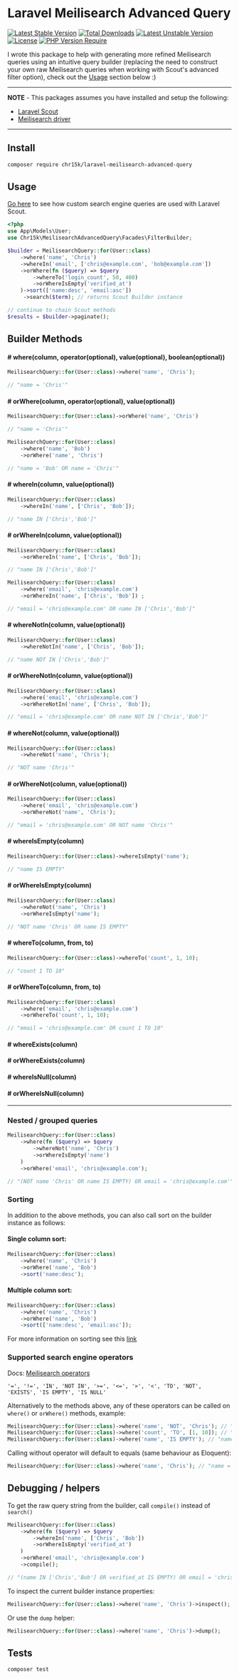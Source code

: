 # Laravel Meilisearch Advanced Query

[![Latest Stable Version](https://poser.pugx.org/chr15k/laravel-meilisearch-advanced-query/v)](https://packagist.org/packages/chr15k/laravel-meilisearch-advanced-query) [![Total Downloads](https://poser.pugx.org/chr15k/laravel-meilisearch-advanced-query/downloads)](https://packagist.org/packages/chr15k/laravel-meilisearch-advanced-query) [![Latest Unstable Version](https://poser.pugx.org/chr15k/laravel-meilisearch-advanced-query/v/unstable)](https://packagist.org/packages/chr15k/laravel-meilisearch-advanced-query) [![License](https://poser.pugx.org/chr15k/laravel-meilisearch-advanced-query/license)](https://packagist.org/packages/chr15k/laravel-meilisearch-advanced-query) [![PHP Version Require](https://poser.pugx.org/chr15k/laravel-meilisearch-advanced-query/require/php)](https://packagist.org/packages/chr15k/laravel-meilisearch-advanced-query)

I wrote this package to help with generating more refined Meilisearch queries using an intuitive query builder (replacing the need to construct your own raw Meilisearch queries when working with Scout's advanced filter option), check out the [Usage](https://github.com/chr15k/laravel-meilisearch-advanced-query?tab=readme-ov-file#usage) section below :)

---

**NOTE** - This packages assumes you have installed and setup the following:

-   [Laravel Scout](https://laravel.com/docs/11.x/scout)
-   [Meilisearch driver](https://laravel.com/docs/11.x/scout#meilisearch)

---

###

## Install

```bash
composer require chr15k/laravel-meilisearch-advanced-query
```

## Usage

[Go here](https://laravel.com/docs/11.x/scout#customizing-engine-searches) to see how custom search engine queries are used with Laravel Scout.

```php
<?php
use App\Models\User;
use Chr15k\MeilisearchAdvancedQuery\Facades\FilterBuilder;

$builder = MeilisearchQuery::for(User::class)
    ->where('name', 'Chris')
    ->whereIn('email', ['chris@example.com', 'bob@example.com'])
    ->orWhere(fn ($query) => $query
        ->whereTo('login_count', 50, 400)
        ->orWhereIsEmpty('verified_at')
    )->sort(['name:desc', 'email:asc'])
     ->search($term); // returns Scout Builder instance

// continue to chain Scout methods
$results = $builder->paginate();
```

## Builder Methods

#### # where(column, operator(optional), value(optional), boolean(optional))

```php
MeilisearchQuery::for(User::class)->where('name', 'Chris');

// "name = 'Chris'"
```

#### # orWhere(column, operator(optional), value(optional))

```php
MeilisearchQuery::for(User::class)->orWhere('name', 'Chris')

// "name = 'Chris'"

MeilisearchQuery::for(User::class)
    ->where('name', 'Bob')
    ->orWhere('name', 'Chris')

// "name = 'Bob' OR name = 'Chris'"
```

#### # whereIn(column, value(optional))

```php
MeilisearchQuery::for(User::class)
    ->whereIn('name', ['Chris', 'Bob']);

// "name IN ['Chris','Bob']"
```

#### # orWhereIn(column, value(optional))

```php
MeilisearchQuery::for(User::class)
    ->orWhereIn('name', ['Chris', 'Bob']);

// "name IN ['Chris','Bob']"

MeilisearchQuery::for(User::class)
    ->where('email', 'chris@example.com')
    ->orWhereIn('name', ['Chris', 'Bob']) ;

// "email = 'chris@example.com' OR name IN ['Chris','Bob']"
```

#### # whereNotIn(column, value(optional))

```php
MeilisearchQuery::for(User::class)
    ->whereNotIn('name', ['Chris', 'Bob']);

// "name NOT IN ['Chris','Bob']"
```

#### # orWhereNotIn(column, value(optional))

```php
MeilisearchQuery::for(User::class)
    ->where('email', 'chris@example.com')
    ->orWhereNotIn('name', ['Chris', 'Bob']);

// "email = 'chris@example.com' OR name NOT IN ['Chris','Bob']"
```

#### # whereNot(column, value(optional))

```php
MeilisearchQuery::for(User::class)
    ->whereNot('name', 'Chris');

// "NOT name 'Chris'"
```

#### # orWhereNot(column, value(optional))

```php
MeilisearchQuery::for(User::class)
    ->where('email', 'chris@example.com')
    ->orWhereNot('name', 'Chris');

// "email = 'chris@example.com' OR NOT name 'Chris'"
```

#### # whereIsEmpty(column)

```php
MeilisearchQuery::for(User::class)->whereIsEmpty('name');

// "name IS EMPTY"
```

#### # orWhereIsEmpty(column)

```php
MeilisearchQuery::for(User::class)
    ->whereNot('name', 'Chris')
    ->orWhereIsEmpty('name');

// "NOT name 'Chris' OR name IS EMPTY"
```

#### # whereTo(column, from, to)

```php
MeilisearchQuery::for(User::class)->whereTo('count', 1, 10);

// "count 1 TO 10"
```

#### # orWhereTo(column, from, to)

```php
MeilisearchQuery::for(User::class)
    ->where('email', 'chris@example.com')
    ->orWhereTo('count', 1, 10);

// "email = 'chris@example.com' OR count 1 TO 10"
```

#### # whereExists(column)

#### # orWhereExists(column)

#### # whereIsNull(column)

#### # orWhereIsNull(column)

---

### Nested / grouped queries

```php
MeilisearchQuery::for(User::class)
    ->where(fn ($query) => $query
        ->whereNot('name', 'Chris')
        ->orWhereIsEmpty('name')
    )
    ->orWhere('email', 'chris@example.com');

// "(NOT name 'Chris' OR name IS EMPTY) OR email = 'chris@example.com'"
```

### Sorting

In addition to the above methods, you can also call sort on the builder instance as follows:

#### Single column sort:

```php
MeilisearchQuery::for(User::class)
    ->where('name', 'Chris')
    ->orWhere('name', 'Bob')
    ->sort('name:desc');
```

#### Multiple column sort:

```php
MeilisearchQuery::for(User::class)
    ->where('name', 'Chris')
    ->orWhere('name', 'Bob')
    ->sort(['name:desc', 'email:asc']);
```

For more information on sorting see this [link](https://www.meilisearch.com/docs/learn/filtering_and_sorting/sort_search_results)

### Supported search engine operators

Docs: [Meilisearch operators](https://www.meilisearch.com/docs/learn/filtering_and_sorting/filter_expression_reference#filter-operators)

```
'=', '!=', 'IN', 'NOT IN', '>=', '<=', '>', '<', 'TO', 'NOT', 'EXISTS', 'IS EMPTY', 'IS NULL'
```

Alternatively to the methods above, any of these operators can be called on `where()` or `orWhere()` methods, example:

```php
MeilisearchQuery::for(User::class)->where('name', 'NOT', 'Chris'); // "NOT name 'Chris'"
MeilisearchQuery::for(User::class)->where('count', 'TO', [1, 10]); // "count 1 TO 10"
MeilisearchQuery::for(User::class)->where('name', 'IS EMPTY'); // "name IS EMPTY"
```

Calling without operator will default to equals (same behaviour as Eloquent):

```php
MeilisearchQuery::for(User::class)->where('name', 'Chris'); // "name = 'Chris'"
```

## Debugging / helpers

To get the raw query string from the builder, call `compile()` instead of `search()`

```php
MeilisearchQuery::for(User::class)
    ->where(fn ($query) => $query
        ->whereIn('name', ['Chris', 'Bob'])
        ->orWhereIsEmpty('verified_at')
    )
    ->orWhere('email', 'chris@example.com')
    ->compile();

// "(name IN ['Chris','Bob'] OR verified_at IS EMPTY) OR email = 'chris@example.com'"
```

To inspect the current builder instance properties:

```php
MeilisearchQuery::for(User::class)->where('name', 'Chris')->inspect();
```

Or use the `dump` helper:

```php
MeilisearchQuery::for(User::class)->where('name', 'Chris')->dump();
```

## Tests

```bash
composer test
```
